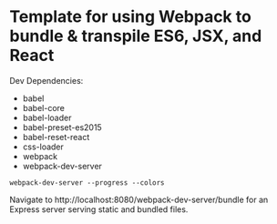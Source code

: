 # Template for using Webpack to bundle & transpile ES6, JSX, and React

Dev Dependencies:

- babel
- babel-core
- babel-loader
- babel-preset-es2015
- babel-reset-react
- css-loader
- webpack
- webpack-dev-server

`webpack-dev-server --progress --colors`

Navigate to http://localhost:8080/webpack-dev-server/bundle for an Express server serving static and bundled files.
